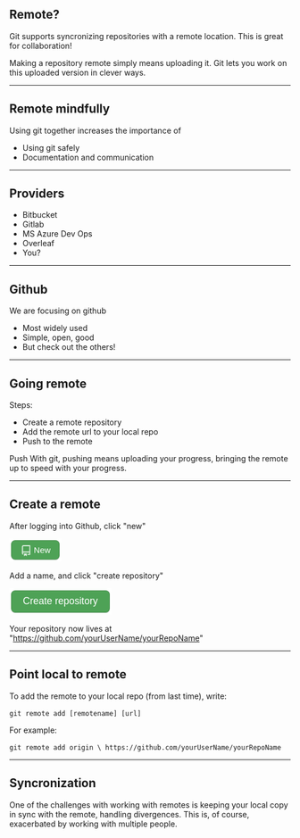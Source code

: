 
## Remote? 

Git supports syncronizing repositories with a remote location. This is great
for collaboration!

Making a repository remote simply means uploading it. Git lets you work on this uploaded version in clever ways.

---

## Remote mindfully 

Using git together increases the importance of

* Using git safely
* Documentation and communication 

---

## Providers

* Bitbucket
* Gitlab
* MS Azure Dev Ops
* Overleaf
* You?

---

## Github

We are focusing on github

* Most widely used
* Simple, open, good
* But check out the others!

---

## Going remote 

Steps:

* Create a remote repository
* Add the remote url to your local repo
* Push to the remote

<term>
   <h>Push</h>
   With git, pushing means uploading your progress, bringing the remote up to speed with your progress.
</term>

---

## Create a remote

After logging into Github, click "new"

![](static/new.png)

Add a name, and click "create repository"

![](static/create.png)

Your repository now lives at "https://github.com/yourUserName/yourRepoName"

---

## Point local to remote

To add the remote to your local repo (from last time), write:
```
git remote add [remotename] [url]
```
For example:
```
git remote add origin \ https://github.com/yourUserName/yourRepoName
```

---

## Syncronization

One of the challenges with working with remotes is keeping your local copy in
sync with the remote, handling divergences. This is, of course, exacerbated by
working with multiple people.

